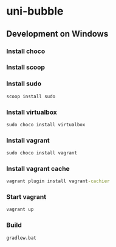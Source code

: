 # uni-bubble

## Development on Windows

### Install choco

### Install scoop

### Install sudo

```cmd
scoop install sudo
```

### Install virtualbox

```cmd
sudo choco install virtualbox
```

### Install vagrant

```cmd
sudo choco install vagrant
```

### Install vagrant cache

```cmd
vagrant plugin install vagrant-cachier
```

### Start vagrant

```cmd
vagrant up
```

### Build

```cmd
gradlew.bat
```
